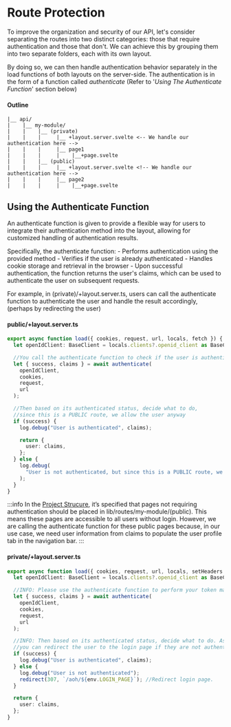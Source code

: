 # Route Protection

To improve the organization and security of our API, let's consider separating the routes into two distinct categories: those that require authentication and those that don't. We can achieve this by grouping them into two separate folders, each with its own layout.

By doing so, we can then handle authentication behavior separately in the load functions of both layouts on the server-side. The authentication is in the form of a function called _authenticate_ (Refer to '_Using The Authenticate Function_' section below)

#### Outline

```
|__ api/
|    |__ my-module/
|    |    |__ (private)
|    |    |     |__ +layout.server.svelte <-- We handle our authentication here -->
|    |    |     |__ page1
|    |    |     |    |__+page.svelte
|    |    |__ (public)
|    |    |     |__ +layout.server.svelte <!-- We handle our authentication here -->
|    |    |     |__ page2
|    |    |     |    |__+page.svelte
```

## Using the Authenticate Function

An authenticate function is given to provide a flexible way for users to integrate their authentication method into the layout, allowing for customized handling of authentication results.

Specifically, the authenticate function: - Performs authentication using the provided method - Verifies if the user is already authenticated - Handles cookie storage and retrieval in the browser - Upon successful authentication, the function returns the user's claims, which can be used to authenticate the user on subsequent requests.

For example, in (private)/+layout.server.ts, users can call the authenticate function to authenticate the user and handle the result accordingly, (perhaps by redirecting the user)

#### public/+layout.server.ts

```typescript
export async function load({ cookies, request, url, locals, fetch }) {
  let openIdClient: BaseClient = locals.clients?.openid_client as BaseClient;

  //You call the authenticate function to check if the user is authenticated
  let { success, claims } = await authenticate(
    openIdClient,
    cookies,
    request,
    url
  );

  //Then based on its authenticated status, decide what to do,
  //since this is a PUBLIC route, we allow the user anyway
  if (success) {
    log.debug("User is authenticated", claims);

    return {
      user: claims,
    };
  } else {
    log.debug(
      "User is not authenticated, but since this is a PUBLIC route, we allow the user anyway"
    );
  }
}
```

:::info
In the [Project Strucure](../project_structure/#folder-structure), it’s specified that pages not requiring authentication should be placed in lib/routes/my-module/(public). This means these pages are accessible to all users without login. However, we are calling the authenticate function for these public pages because, in our use case, we need user information from claims to populate the user profile tab in the navigation bar.
:::

#### private/+layout.server.ts

```typescript
export async function load({ cookies, request, url, locals, setHeaders }) {
  let openIdClient: BaseClient = locals.clients?.openid_client as BaseClient;

  //INFO: Please use the authenticate function to perform your token management and authentication
  let { success, claims } = await authenticate(
    openIdClient,
    cookies,
    request,
    url
  );

  //INFO: Then based on its authenticated status, decide what to do. As this route is protected, we will
  //you can redirect the user to the login page if they are not authenticated.
  if (success) {
    log.debug("User is authenticated", claims);
  } else {
    log.debug("User is not authenticated");
    redirect(307, `/aoh/${env.LOGIN_PAGE}`); //Redirect login page.
  }

  return {
    user: claims,
  };
}
```
